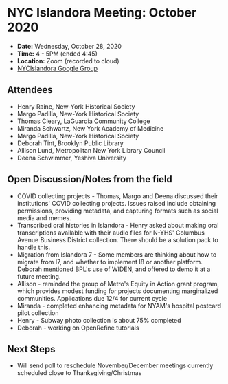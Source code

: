 # NYC Islandora Meeting: October 2020
* **Date:**  Wednesday, October 28, 2020
* **Time:** 4 - 5PM (ended 4:45)
* **Location:**  Zoom (recorded to cloud)
* [NYCIslandora Google Group](https://groups.google.com/forum/#!forum/nycislandora)

## Attendees
* Henry Raine, New-York Historical Society
* Margo Padilla, New-York Historical Society
* Thomas Cleary, LaGuardia Community College
* Miranda Schwartz, New York Academy of Medicine
* Margo Padilla, New-York Historical Society
* Deborah Tint, Brooklyn Public Library
* Allison Lund, Metropolitan New York Library Council
* Deena Schwimmer, Yeshiva University

## Open Discussion/Notes from the field 
  * COVID collecting projects - Thomas, Margo and Deena discussed their institutions' COVID collecting projects. Issues raised include obtaining permissions, providing metadata, and capturing formats such as social media and memes.
  * Transcribed oral histories in Islandora - Henry asked about making oral transcriptions available with their audio files for N-YHS' Columbus Avenue Business District collection.  There should be a solution pack to handle this.
  * Migration from Islandora 7 - Some members are thinking about how to migrate from I7, and whether to implement I8 or another platform.  Deborah mentioned BPL's use of WIDEN, and offered to demo it at a future meeting. 
  * Allison - reminded the group of Metro's Equity in Action grant program, which provides modest funding for projects documenting marginalized communities. Applications due 12/4 for current cycle
  * Miranda -  completed enhancing metadata for NYAM's hospital postcard pilot collection
  * Henry - Subway photo collection is about 75% completed
  * Deborah - working on OpenRefine tutorials
  
  ## Next Steps 
  * Will send poll to reschedule November/December meetings currently scheduled close to Thanksgiving/Christmas

